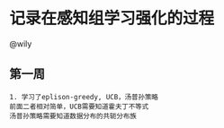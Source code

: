# 记录在感知组学习强化的过程
@wily
## 第一周
```text
1. 学习了eplison-greedy, UCB，汤普孙策略  
前面二者相对简单，UCB需要知道霍夫丁不等式
汤普孙策略需要知道数据分布的共轭分布族
```
